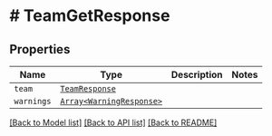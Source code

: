 # # TeamGetResponse



## Properties

Name | Type | Description | Notes
------------ | ------------- | ------------- | -------------
| `team` | [```TeamResponse```](TeamResponse.md) |    |  |
| `warnings` | [```Array<WarningResponse>```](WarningResponse.md) |    |  |

[[Back to Model list]](../../README.md#models) [[Back to API list]](../../README.md#endpoints) [[Back to README]](../../README.md)
